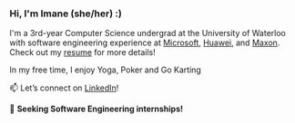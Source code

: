 ### Hi, I'm Imane (she/her) :)

I'm a 3rd-year Computer Science undergrad at the University of Waterloo with software engineering experience at [Microsoft](https://www.microsoft.com/ca/), [Huawei](https://www.huawei.com/ca/), and [Maxon](https://www.maxon.net/en/). Check out my [resume](https://github.com/EnamiYa/Resume/blob/main/imane_yacoubi.pdf) for more details!

In my free time, I enjoy Yoga, Poker and Go Karting

📫 Let’s connect on [LinkedIn](https://www.linkedin.com/in/iyacoubi/)!
<br>

💼 **Seeking Software Engineering internships!**
